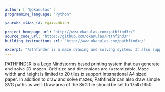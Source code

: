 ```yaml
---
author: [ "@okanulas" ]
programming_language: "Python" 

youtube_video_id: tg4IwxdkICM 

project_homepage_url: "http://www.okanulas.com/pathfind3r/"
source_code_url: "https://github.com/okanulas/Pathfind3r"
building_instructions_url: "http://www.okanulas.com/pathfind3r/"

excerpt: "Pathfinder is a maze drawing and solving system. It also supports drawing SVG paths and it has a manual drawing mode." 
---
```


PATHFIND3R is a Lego Mindstorms based printing system that can generate and solve 2D mazes. Grid size and dimensions are customizable. Maze width and height is limited to 20 tiles to support international A4 sized paper. In addition to draw and solve mazes, Pathfind3r can also draw simple SVG paths as well. Draw area of the SVG file should be set to 1750x1650.

